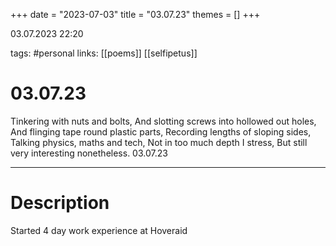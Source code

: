+++
date = "2023-07-03"
title = "03.07.23"
themes = []
+++

03.07.2023 22:20

tags: #personal
links: [[poems]] [[selfipetus]]

# 03.07.23
Tinkering with nuts and bolts,
And slotting screws into hollowed out holes,
And flinging tape round plastic parts,
Recording lengths of sloping sides,
Talking physics, maths and tech,
Not in too much depth I stress,
But still very interesting nonetheless.
03.07.23

---
# Description
Started 4 day work experience at Hoveraid